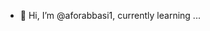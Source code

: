 - 👋 Hi, I’m @aforabbasi1, currently learning ...

<!---
aforabbasi1/aforabbasi1 is a ✨ special ✨ repository because its `README.md` (this file) appears on your GitHub profile.
You can click the Preview link to take a look at your changes.
--->
